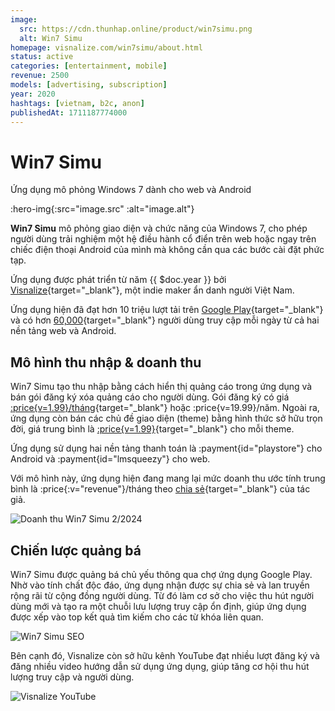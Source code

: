 ```yaml
---
image:
  src: https://cdn.thunhap.online/product/win7simu.png
  alt: Win7 Simu
homepage: visnalize.com/win7simu/about.html
status: active
categories: [entertainment, mobile]
revenue: 2500
models: [advertising, subscription]
year: 2020
hashtags: [vietnam, b2c, anon]
publishedAt: 1711187774000
---
```


# Win7 Simu

Ứng dụng mô phỏng Windows 7 dành cho web và Android

:hero-img{:src="image.src" :alt="image.alt"}

__Win7 Simu__ mô phỏng giao diện và chức năng của Windows 7, cho phép người dùng trải nghiệm một hệ điều hành cổ điển trên web hoặc ngay trên chiếc điện thoại Android của mình mà không cần qua các bước cài đặt phức tạp.

Ứng dụng được phát triển từ năm {{ $doc.year }} bởi [Visnalize](https://visnalize.com/){target="_blank"}, một indie maker ẩn danh người Việt Nam.

Ứng dụng hiện đã đạt hơn 10 triệu lượt tải trên [Google Play](https://play.google.com/store/apps/details?id=com.visnalize.win7simu){target="_blank"} và có hơn [60,000](https://twitter.com/visnalize/status/1757763108846891061){target="_blank"} người dùng truy cập mỗi ngày từ cả hai nền tảng web và Android.

## Mô hình thu nhập & doanh thu

Win7 Simu tạo thu nhập bằng cách hiển thị quảng cáo trong ứng dụng và bán gói đăng ký xóa quảng cáo cho người dùng. Gói đăng ký có giá [:price{v=1.99}/tháng](https://visnalize.com/win7simu/about.html#pricing){target="_blank"} hoặc :price{v=19.99}/năm. Ngoài ra, ứng dụng còn bán các chủ đề giao diện (theme) bằng hình thức sở hữu trọn đời, giá trung bình là [:price{v=1.99}](https://store.visnalize.com/){target="_blank"} cho mỗi theme.

Ứng dụng sử dụng hai nền tảng thanh toán là :payment{id="playstore"} cho Android và :payment{id="lmsqueezy"} cho web.

Với mô hình này, ứng dụng hiện đang mang lại mức doanh thu ước tính trung bình là :price{:v="revenue"}/tháng theo [chia sẻ](https://twitter.com/visnalize/status/1769680648506094044){target="_blank"} của tác giả.

![Doanh thu Win7 Simu 2/2024](https://pbs.twimg.com/media/GI7LsVybgAAwtfd?format=jpg&name=medium)

## Chiến lược quảng bá

Win7 Simu được quảng bá chủ yếu thông qua chợ ứng dụng Google Play. Nhờ vào tính chất độc đáo, ứng dụng nhận được sự chia sẻ và lan truyền rộng rãi từ cộng đồng người dùng. Từ đó làm cơ sở cho việc thu hút người dùng mới và tạo ra một chuỗi lưu lượng truy cập ổn định, giúp ứng dụng được xếp vào top kết quả tìm kiếm cho các từ khóa liên quan.

![Win7 Simu SEO](https://cdn.thunhap.online/product/win7simu+seo.jpg)

Bên cạnh đó, Visnalize còn sở hữu kênh YouTube đạt nhiều lượt đăng ký và đăng nhiều video hướng dẫn sử dụng ứng dụng, giúp tăng cơ hội thu hút lượng truy cập và người dùng.

![Visnalize YouTube](https://cdn.thunhap.online/product/win7simu+youtube.png)
